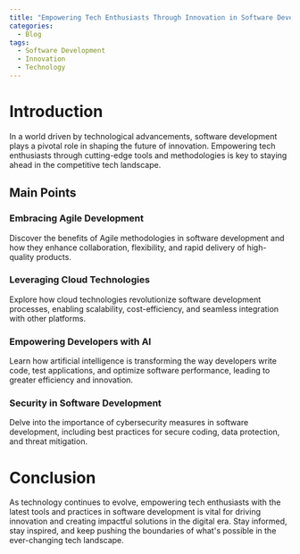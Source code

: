 ```yaml
---
title: "Empowering Tech Enthusiasts Through Innovation in Software Development"
categories:
  - Blog
tags:
  - Software Development
  - Innovation
  - Technology
---
```


# Introduction
In a world driven by technological advancements, software development plays a pivotal role in shaping the future of innovation. Empowering tech enthusiasts through cutting-edge tools and methodologies is key to staying ahead in the competitive tech landscape.

## Main Points
### Embracing Agile Development
Discover the benefits of Agile methodologies in software development and how they enhance collaboration, flexibility, and rapid delivery of high-quality products.

### Leveraging Cloud Technologies
Explore how cloud technologies revolutionize software development processes, enabling scalability, cost-efficiency, and seamless integration with other platforms.

### Empowering Developers with AI
Learn how artificial intelligence is transforming the way developers write code, test applications, and optimize software performance, leading to greater efficiency and innovation.

### Security in Software Development
Delve into the importance of cybersecurity measures in software development, including best practices for secure coding, data protection, and threat mitigation.

# Conclusion
As technology continues to evolve, empowering tech enthusiasts with the latest tools and practices in software development is vital for driving innovation and creating impactful solutions in the digital era. Stay informed, stay inspired, and keep pushing the boundaries of what's possible in the ever-changing tech landscape.